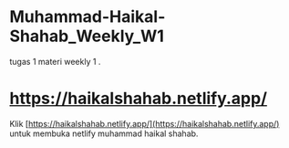 # Muhammad-Haikal-Shahab_Weekly_W1
tugas 1 materi weekly 1 . 


# https://haikalshahab.netlify.app/

Klik [https://haikalshahab.netlify.app/](https://haikalshahab.netlify.app/) untuk membuka netlify muhammad haikal shahab. 